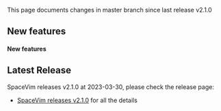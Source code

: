 This page documents changes in master branch since last release v2.1.0

## New features

#### New features

## Latest Release

SpaceVim releases v2.1.0 at 2023-03-30, please check the release page:

- [SpaceVim releases v2.1.0](https://spacevim.org/SpaceVim-release-v2.1.0/) for all the details
